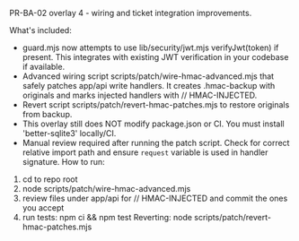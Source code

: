 PR-BA-02 overlay 4 - wiring and ticket integration improvements.

What's included:
- guard.mjs now attempts to use lib/security/jwt.mjs verifyJwt(token) if present.
  This integrates with existing JWT verification in your codebase if available.
- Advanced wiring script scripts/patch/wire-hmac-advanced.mjs that safely patches app/api write handlers.
  It creates .hmac-backup with originals and marks injected handlers with // HMAC-INJECTED.
- Revert script scripts/patch/revert-hmac-patches.mjs to restore originals from backup.
- This overlay still does NOT modify package.json or CI. You must install 'better-sqlite3' locally/CI.
- Manual review required after running the patch script. Check for correct relative import path and ensure `request` variable is used in handler signature.
How to run:
1) cd to repo root
2) node scripts/patch/wire-hmac-advanced.mjs
3) review files under app/api for // HMAC-INJECTED and commit the ones you accept
4) run tests: npm ci && npm test
Reverting:
node scripts/patch/revert-hmac-patches.mjs
